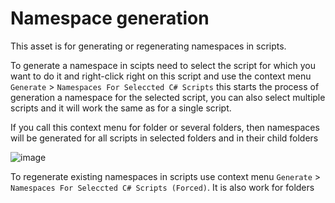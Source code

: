 # Namespace generation

This asset is for generating or regenerating namespaces in scripts.

To generate a namespace in scipts need to select the script for which you want to do it and right-click right on this script and use the context menu `Generate` > `Namespaces For Seleccted C# Scripts` this starts the process of generation a namespace for the selected script, you can also select multiple scripts and it will work the same as for 
a single script.

If you call this context menu for folder or several folders, then namespaces will be generated for all scripts in selected folders and in their child folders

![image](https://user-images.githubusercontent.com/62827937/225692870-397ecf67-7af6-4f58-8c10-f9d66da6c1f9.png)

To regenerate existing namespaces in scripts use context menu `Generate` > `Namespaces For Seleccted C# Scripts (Forced)`. It is also work for folders
